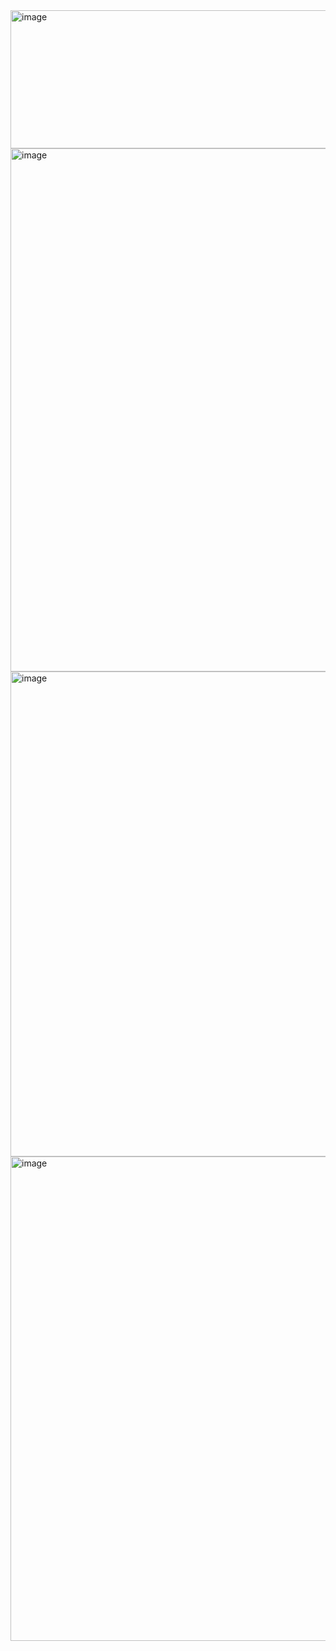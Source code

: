 <img width="787" height="221" alt="image" src="https://github.com/user-attachments/assets/2ad9865d-0ac9-4003-a165-2b72ad7bb27a" />
<img width="1392" height="837" alt="image" src="https://github.com/user-attachments/assets/d80d5099-00ba-4690-9cee-52d6e247e536" />
<img width="1572" height="776" alt="image" src="https://github.com/user-attachments/assets/0d435848-6b76-447e-9e37-03ee5a3cf2bc" />
<img width="1315" height="775" alt="image" src="https://github.com/user-attachments/assets/f91c2884-8d0e-45d7-9ff8-ce51f7bb2402" />
